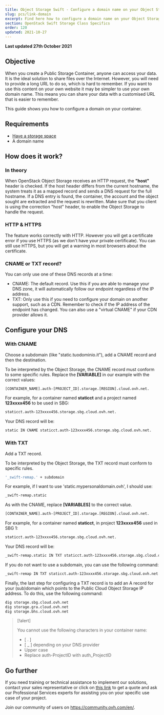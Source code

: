 ```yaml
---
title: Object Storage Swift - Configure a domain name on your Object Storage container
slug: pcs/link-domain
excerpt: Find here how to configure a domain name on your Object Storage container
section: OpenStack Swift Storage Class Specifics
order: 120
updated: 2021-10-27
---
```


**Last updated 27th October 2021**

## Objective

When you create a Public Storage Container, anyone can access your data. It is the ideal solution to share files over the Internet. However, you will need to provide a long URL to do so, which is hard to remember. If you want to use this content on your own website it may be simpler to use your own domain name. This means you can share your data with a customised URL that is easier to remember.

This guide shows you how to configure a domain on your container.

## Requirements

- [Have a storage space](https://docs.ovh.com/us/en/storage/object-storage/pcs/create-container/)
- A domain name

## How does it work?

### In theory
When OpenStack Object Storage receives an HTTP request, the **"host"** header is checked. If the host header differs from the current hostname, the system treats it as a mapped record and sends a DNS request for the full hostname. If a DNS entry is found, the container, the account and the object sought are extracted and the request is rewritten. Make sure that you client is using the correction "host" header, to enable the Object Storage to handle the request.


### HTTP &amp; HTTPS
The feature works correctly with HTTP. However you will get a certificate error if you use HTTPS (as we don't have your private certificate). You can still use HTTPS, but you will get a warning in most browsers about the certificate.


### CNAME or TXT record?
You can only use one of these DNS records at a time:

- CNAME: The default record. Use this if you are able to manage your DNS zone, it will automatically follow our endpoint regardless of the IP address.
- TXT: Only use this if you need to configure your domain on another support, such as a CDN. Remember to check if the IP address of the endpoint has changed. You can also use a "virtual CNAME" if your CDN provider allows it.


## Configure your DNS

### With CNAME
Choose a subdomain (like "static.tuodominio.it"), add a CNAME record and then the destination.

To be interpreted by the Object Storage, the CNAME record must conform to some specific rules. Replace the **[VARIABLE]** in our example with the correct values:


```bash
[CONTAINER_NAME].auth-[PROJECT_ID].storage.[REGION].cloud.ovh.net.
```

For example, for a container named **staticct** and a project named **123xxxx456** to be used in SBG:


```bash
staticct.auth-123xxxx456.storage.sbg.cloud.ovh.net.
```

Your DNS record will be:


```bash
static IN CNAME staticct.auth-123xxxx456.storage.sbg.cloud.ovh.net.
```


### With TXT
Add a TXT record.

To be interpreted by the Object Storage, the TXT record must conform to specific rules.


```bash
'_swift-remap.' + subdomain
```

For example, if I want to use 'static.mypersonaldomain.ovh', I should use:


```bash
_swift-remap.static
```

As with the CNAME, replace **[VARIABLES]** to the correct value.


```bash
[CONTAINER_NAME].auth-[PROJECT_ID].storage.[REGION].cloud.ovh.net.
```

For example, for a container named **staticct**, in project **123xxxx456** used in SBG 1:


```bash
staticct.auth-123xxxx456.storage.sbg.cloud.ovh.net.
```

Your DNS record will be:


```bash
_swift-remap.static IN TXT staticct.auth-123xxxx456.storage.sbg.cloud.ovh.net.
```

If you do not want to use a subdomain, you can use the following command:


```bash
_swift-remap IN TXT staticct.auth-123xxxx456.storage.sbg.cloud.ovh.net.
```

Finally, the last step for configuring a TXT record is to add an A record for your (sub)domain which points to the Public Cloud Object Storage IP address. To do this, use the following command:


```bash
dig storage.sbg.cloud.ovh.net
dig storage.gra.cloud.ovh.net
dig storage.bhs.cloud.ovh.net
```



> [!alert]
>
> You cannot use the following characters in your container name:
> 
> - [ . ]
> - [ _ ] depending on your DNS provider
> - Upper case
> - Replace auth-ProjectID with auth_ProjectID
> 
> 

## Go further

If you need training or technical assistance to implement our solutions, contact your sales representative or click on [this link](https://www.ovhcloud.com/en/professional-services/) to get a quote and ask our Professional Services experts for assisting you on your specific use case of your project.

Join our community of users on <https://community.ovh.com/en/>.